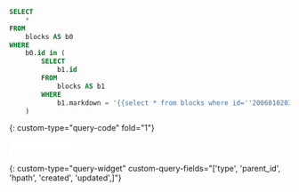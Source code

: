 ```sql
SELECT
    *
FROM
    blocks AS b0
WHERE
    b0.id in (
        SELECT
            b1.id
        FROM
            blocks AS b1
        WHERE
            b1.markdown = '{{select * from blocks where id=''20060102030405-abcdefg''}}'
    )
```
{: custom-type="query-code" fold="1"}

<iframe src="/widgets/Query" data-src="/widgets/Query" data-subtype="widget" border="0" frameborder="no" framespacing="0" allowfullscreen="true" style="width: 8em; height: 2em; border: none; background-color: transparent;"></iframe>

{: custom-type="query-widget" custom-query-fields="['type', 'parent_id', 'hpath', 'created', 'updated',]"}
